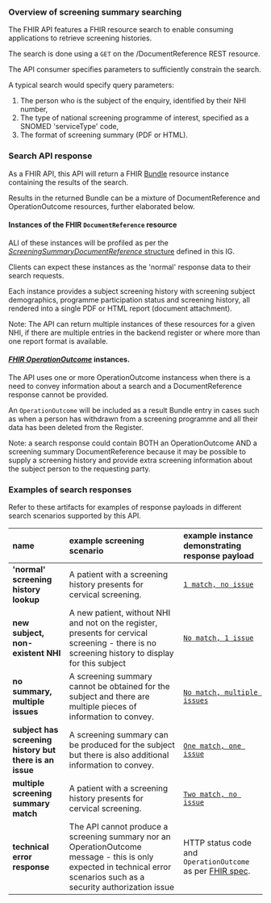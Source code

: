 ### Overview of screening summary searching

The FHIR API features a FHIR resource search to enable consuming applications to retrieve screening histories.

The search is done using a `GET` on the /DocumentReference REST resource.

The API consumer specifies parameters to sufficiently constrain the search.  

A typical search would specify query parameters:

1. The person who is the subject of the enquiry, identified by their NHI number,
1. The type of national screening programme of interest, specified as a SNOMED 'serviceType' code,
1. The format of screening summary (PDF or HTML).

### Search API response

As a FHIR API, this API will return a FHIR [Bundle](https://hl7.org/fhir/R4B/bundle.html) resource instance containing the results of the search.

Results in the returned Bundle can be a mixture of DocumentReference and OperationOutcome resources, further elaborated below.

#### Instances of the FHIR `DocumentReference` resource

ALl of these instances will be profiled as per the [*ScreeningSummaryDocumentReference* structure](StructureDefinition-nz-screening-summary.html) defined in this IG.

Clients can expect these instances as the 'normal' response data to their search requests.

Each instance provides a subject screening history with screening subject demographics, programme participation status and screening history, all rendered into a single PDF or HTML report (document attachment).  

Note: The API can return multiple instances of these resources for a given NHI, if there are multiple entries in the backend register or where more than one report format is available.

#### *[FHIR OperationOutcome](https://hl7.org/fhir/R4B/bundle.html)* instances.

The API uses one or more OperationOutcome instancess when there is a need to convey information about a search and a DocumentReference response cannot be provided.

An `OperationOutcome` will be included as a result Bundle entry in cases such as when a person has withdrawn from a screening programme and all their data has been deleted from the Register.

Note: a search response could contain BOTH an OperationOutcome AND a screening summary DocumentReference because it may be possible to supply a screening history and provide extra screening information about the subject person to the requesting party.

### Examples of search responses

Refer to these artifacts for examples of response payloads in different search scenarios supported by this API.

| name | example screening scenario | example instance demonstrating response payload |
|:--------------|:---------------------------------------------------|:-------------------------|
| **'normal' screening history lookup** | A patient with a screening history presents for cervical screening. | [`1 match, no issue`](Bundle-ResponseBundleExample-OneMatchNoIssue.html) |
| **new subject, non-existent NHI** | A new patient, without NHI and not on the register, presents for cervical screening - there is no screening history to display for this subject | [`No match, 1 issue`](Bundle-ResponseBundleExample-NoMatchOneIssue.html) |
| **no summary, multiple issues** | A screening summary cannot be obtained for the subject and there are multiple pieces of information to convey. |  [`No match, multiple issues`](Bundle-ResponseBundleExample-NoMatchMultipleIssue.html) |
| **subject has screening history but there is an issue** | A screening summary can be produced for the subject but there is also additional information to convey. |  [`One match, one issue`](Bundle-ResponseBundleExample-OneMatchOneIssue.html) |
| **multiple screening summary match** | A patient with a screening history presents for cervical screening. |  [`Two match, no issue`](Bundle-ResponseBundleExample-TwoMatchNoIssue.html) |
| **technical error response** | The API cannot produce a screening summary nor an OperationOutcome message - this is only expected in technical error scenarios such as a security authorization issue | HTTP status code and `OperationOutcome` as per [FHIR spec](https://hl7.org/fhir/R4B/http.html#Status-Codes). |
